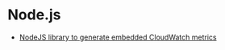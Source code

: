 # Node.js


- [NodeJS library to generate embedded CloudWatch metrics][node-cw]


[node-cw]: https://catalog.workshops.aws/observability/en-US/aws-native/metrics/emf/clientlibrary


